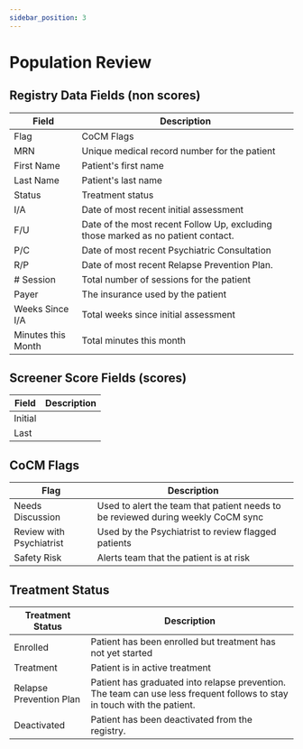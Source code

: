 ```yaml
---
sidebar_position: 3
---
```


# Population Review


## Registry Data Fields (non scores)


| Field 	               | Description                                                                      |
|-----------------------|----------------------------------------------------------------------------------|
| Flag   	              | CoCM Flags                                                                       |
| MRN   	               | Unique medical record number for the patient                                     |
| First Name  	         | Patient's first name                                                             |
| Last Name  	          | Patient's last name                                                              |
| Status  	             | Treatment status                                                                 |
| I/A  	                | Date of most recent initial assessment                                           |
| F/U  	                | Date of the most recent Follow Up, excluding those marked as no patient contact. |
| P/C  	                | Date of most recent Psychiatric Consultation                                     |
| R/P  	                | Date of most recent Relapse Prevention Plan.                                     |
| # Session  	          | Total number of sessions for the patient                                         |
| Payer  	              | The insurance used by the patient                                                |
| Weeks Since I/A  	    | Total weeks since initial assessment                                             |
| Minutes this Month  	 | Total minutes this month                                                         |

## Screener Score Fields (scores)


| Field 	     | Description |
|-------------|-------------|
| Initial   	 |             |
| Last   	    |             |


## CoCM Flags

| Flag 	                   | Description                                                                      |
|--------------------------|----------------------------------------------------------------------------------|
| Needs Discussion         | Used to alert the team that patient needs to be reviewed during weekly CoCM sync |
| Review with Psychiatrist | Used by the Psychiatrist to review flagged patients                              |
| Safety Risk              | Alerts team that the patient is at risk                                          |

## Treatment Status

| Treatment Status 	          | Description                                                                                                             |
|-----------------------------|-------------------------------------------------------------------------------------------------------------------------|
| Enrolled   	                | Patient has been enrolled but treatment has not yet started                                                             |
| Treatment   	               | Patient is in active treatment                                                                                          |
| Relapse Prevention Plan   	 | Patient has graduated into relapse prevention. The team can use less frequent follows to stay in touch with the patient. |
| Deactivated   	             | Patient has been deactivated from the registry.                                                                         |